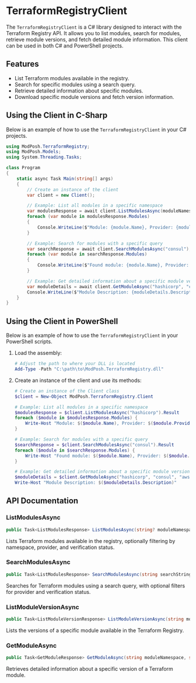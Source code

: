 # TerraformRegistryClient

The `TerraformRegistryClient` is a C# library designed to interact with the Terraform Registry API. It allows you to list modules, search for modules, retrieve module versions, and fetch detailed module information. This client can be used in both C# and PowerShell projects.

## Features

- List Terraform modules available in the registry.
- Search for specific modules using a search query.
- Retrieve detailed information about specific modules.
- Download specific module versions and fetch version information.

## Using the Client in C-Sharp

Below is an example of how to use the `TerraformRegistryClient` in your C# projects.

```csharp
using ModPosh.TerraformRegistry;
using ModPosh.Models;
using System.Threading.Tasks;

class Program
{
    static async Task Main(string[] args)
    {
        // Create an instance of the client
        var client = new Client();

        // Example: List all modules in a specific namespace
        var modulesResponse = await client.ListModulesAsync(moduleNamespace: "hashicorp");
        foreach (var module in modulesResponse.Modules)
        {
            Console.WriteLine($"Module: {module.Name}, Provider: {module.Provider}, Version: {module.Version}");
        }

        // Example: Search for modules with a specific query
        var searchResponse = await client.SearchModulesAsync("consul");
        foreach (var module in searchResponse.Modules)
        {
            Console.WriteLine($"Found module: {module.Name}, Provider: {module.Provider}");
        }

        // Example: Get detailed information about a specific module version
        var moduleDetails = await client.GetModuleAsync("hashicorp", "consul", "aws", "0.0.1");
        Console.WriteLine($"Module Description: {moduleDetails.Description}");
    }
}
```

## Using the Client in PowerShell

Below is an example of how to use the `TerraformRegistryClient` in your PowerShell scripts.

1. Load the assembly:

    ```powershell
    # Adjust the path to where your DLL is located
    Add-Type -Path "C:\path\to\ModPosh.TerraformRegistry.dll"
    ```

2. Create an instance of the client and use its methods:

    ```powershell
    # Create an instance of the Client class
    $client = New-Object ModPosh.TerraformRegistry.Client

    # Example: List all modules in a specific namespace
    $modulesResponse = $client.ListModulesAsync("hashicorp").Result
    foreach ($module in $modulesResponse.Modules) {
        Write-Host "Module: $($module.Name), Provider: $($module.Provider), Version: $($module.Version)"
    }

    # Example: Search for modules with a specific query
    $searchResponse = $client.SearchModulesAsync("consul").Result
    foreach ($module in $searchResponse.Modules) {
        Write-Host "Found module: $($module.Name), Provider: $($module.Provider)"
    }

    # Example: Get detailed information about a specific module version
    $moduleDetails = $client.GetModuleAsync("hashicorp", "consul", "aws", "0.0.1").Result
    Write-Host "Module Description: $($moduleDetails.Description)"
    ```

## API Documentation

### ListModulesAsync

```csharp
public Task<ListModulesResponse> ListModulesAsync(string? moduleNamespace = null, int? offset = null, string? provider = null, bool? verified = null)
```

Lists Terraform modules available in the registry, optionally filtering by namespace, provider, and verification status.

### SearchModulesAsync

```csharp
public Task<ListModulesResponse> SearchModulesAsync(string searchString, int? offset = null, string? provider = null, bool? verified = null)
```

Searches for Terraform modules using a search query, with optional filters for provider and verification status.

### ListModuleVersionAsync

```csharp
public Task<ListModuleVersionResponse> ListModuleVersionAsync(string moduleNamespace, string moduleName, string moduleProvider)
```

Lists the versions of a specific module available in the Terraform Registry.

### GetModuleAsync

```csharp
public Task<GetModuleResponse> GetModuleAsync(string moduleNamespace, string moduleName, string moduleProvider, string moduleVersion)
```

Retrieves detailed information about a specific version of a Terraform module.
